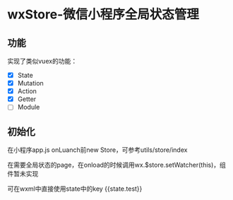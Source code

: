 # wxStore-微信小程序全局状态管理
## 功能
实现了类似vuex的功能：
- [x] State
- [x] Mutation
- [x] Action
- [x] Getter
- [ ] Module

## 初始化
在小程序app.js onLuanch前new Store，可参考utils/store/index

在需要全局状态的page，在onload的时候调用wx.$store.setWatcher(this)，组件暂未实现

可在wxml中直接使用state中的key {{state.test}}